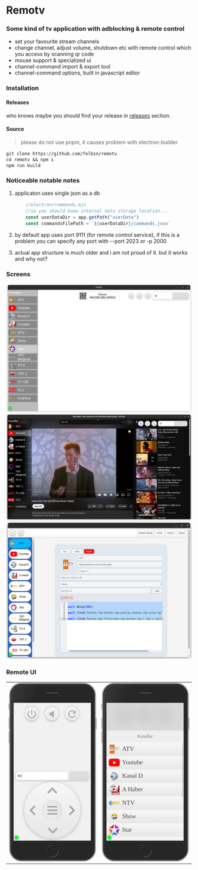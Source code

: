 # Remotv

### Some kind of tv application with adblocking & remote control

* set your favourite stream channels
* change channel, adjust volume, shutdown etc with remote control which you access by scanning qr code
* mouse support & specialized ui
* channel-command import & export tool
* channel-command options, built in javascript editor



### Installation

#### Releases
who knows maybe you should find your release in  [releases](https://github.com/felbsn/remotv/releases) section.
 
#### Source

> please do not use pnpm, it causes problem with electron-builder

```console
git clone https://github.com/felbsn/remotv
cd remotv && npm i
npm run build
```

### Noticeable notable notes
1. applicaton uses single json as a db
    ```javascript 
        //electron/commands.mjs
        //so you should know internal data storage location...
        const userDataDir = app.getPath("userData")
        const commandsFilePath = `${userDataDir}/commands.json`
    ```
2. by default app uses port 9111 (for remote control service), if this is a problem you can specify any port with --port 2023 or -p 2000

3. actual app structure is much older and i am not proud of it. but it works and why not?



### Screens

![screeen](ss/1.png)
![screeen](ss/2.png)
![screeen](ss/3.png)

### Remote UI
|  |  |
|-|-|
|![screeen](ss/4.png)|![screeen](ss/5.png)|





